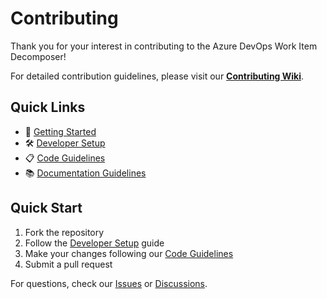# Contributing

Thank you for your interest in contributing to the Azure DevOps Work Item Decomposer!

For detailed contribution guidelines, please visit our **[Contributing Wiki](https://github.com/teociaps/azdo-workitem-decomposer/wiki/Contributing)**.

## Quick Links

- 🚀 [Getting Started](https://github.com/teociaps/azdo-workitem-decomposer/wiki/Contributing)
- 🛠️ [Developer Setup](https://github.com/teociaps/azdo-workitem-decomposer/wiki/Contributing-Developer-Setup)
- 📋 [Code Guidelines](https://github.com/teociaps/azdo-workitem-decomposer/wiki/Contributing-Code-Guidelines)
- 📚 [Documentation Guidelines](https://github.com/teociaps/azdo-workitem-decomposer/wiki/Contributing-Documentation)

## Quick Start

1. Fork the repository
2. Follow the [Developer Setup](https://github.com/teociaps/azdo-workitem-decomposer/wiki/Contributing-Developer-Setup) guide
3. Make your changes following our [Code Guidelines](https://github.com/teociaps/azdo-workitem-decomposer/wiki/Contributing-Code-Guidelines)
4. Submit a pull request

For questions, check our [Issues](https://github.com/teociaps/azdo-workitem-decomposer/issues) or [Discussions](https://github.com/teociaps/azdo-workitem-decomposer/discussions).